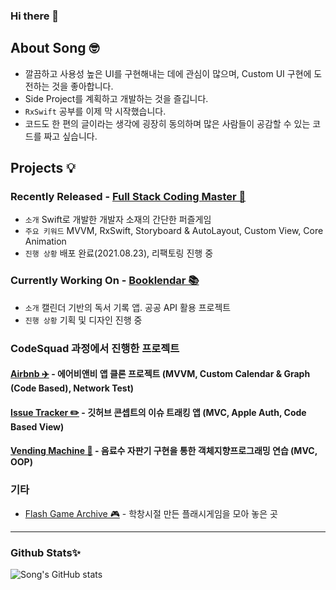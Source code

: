 ### Hi there 👋

## About Song 🤓

- 깔끔하고 사용성 높은 UI를 구현해내는 데에 관심이 많으며, Custom UI 구현에 도전하는 것을 좋아합니다.
- Side Project를 계획하고 개발하는 것을 즐깁니다.
- `RxSwift` 공부를 이제 막 시작했습니다.
- 코드도 한 편의 글이라는 생각에 굉장히 동의하며 많은 사람들이 공감할 수 있는 코드를 짜고 싶습니다.


## Projects 💡

### Recently Released - [Full Stack Coding Master 🤖](https://github.com/SinsaStation/FullStackCodingBot)
- `소개` Swift로 개발한 개발자 소재의 간단한 퍼즐게임
- `주요 키워드` MVVM, RxSwift, Storyboard & AutoLayout, Custom View, Core Animation
- `진행 상황` 배포 완료(2021.08.23), 리팩토링 진행 중 


### Currently Working On - [Booklendar 📚](https://github.com/eeeesong/booklendar) 
- `소개` 캘린더 기반의 독서 기록 앱. 공공 API 활용 프로젝트
- `진행 상황` 기획 및 디자인 진행 중

### CodeSquad 과정에서 진행한 프로젝트

#### [Airbnb ✈️](https://github.com/eeeesong/airbnb) - 에어비앤비 앱 클론 프로젝트 (MVVM, Custom Calendar & Graph (Code Based), Network Test)

#### [Issue Tracker ✏️](https://github.com/d-h-k/issue-tracker) - 깃허브 콘셉트의 이슈 트래킹 앱 (MVC, Apple Auth, Code Based View)

#### [Vending Machine 🥫](https://github.com/eeeesong/swift-vendingmachineapp) - 음료수 자판기 구현을 통한 객체지향프로그래밍 연습 (MVC, OOP)



### 기타
- [Flash Game Archive 🎮](https://github.com/eeeesong/flash-game-archive) - 학창시절 만든 플래시게임을 모아 놓은 곳

-------

### Github Stats✨

![Song's GitHub stats](https://github-readme-stats.vercel.app/api?username=eeeesong&count_private=true&show_icons=false&theme=cobalt)

<!--
**eeeesong/eeeesong** is a ✨ _special_ ✨ repository because its `README.md` (this file) appears on your GitHub profile.

Here are some ideas to get you started:

- 🔭 I’m currently working on ...
- 🌱 I’m currently learning ...
- 👯 I’m looking to collaborate on ...
- 🤔 I’m looking for help with ...
- 💬 Ask me about ...
- 📫 How to reach me: ...
- 😄 Pronouns: ...
- ⚡ Fun fact: ...
-->
